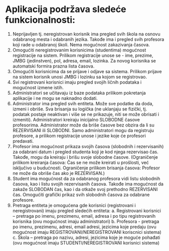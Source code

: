 # Aplikacija podržava sledeće funkcionalnosti:
1. Neprijavljen tj. neregistrovan korisnik ima pregled svih škola na osnovu odabranog mesta i odabranih jezika. Takođe ima i pregled svih profesora koji rade u odabranoj školi. Nema mogućnost zakazivanja časova.
2. Omogućiti neregistrovanim korisnicima (studentima) mogućnost registracije na sistem. Prilikom registracije unose se - ime, prezime, JMBG (jedinstven), pol, adresa, email, lozinka. Za novog korisnika se automatski formira prazna lista časova.
3. Omogućiti korisnicima da se prijave i odjave sa sistema. Prilikom prijave na sistem korisnik unosi JMBG i lozinku sa kojom se registrovao.
4. Svi registrovani korisnici imaju pregled svojih ličnih podataka i mogućnost izmene istih.
5. Administratori se učitavaju iz baze podataka prilikom pokretanja aplikacije i ne mogu se naknadno dodati.
6. Administrator ima pregled svih entiteta. Može sve podatke da doda, izmeni i obriše. Sva brisanja su logička (ne uklanjaju se fizički, tj. podatak postaje neaktivan i više se ne prikazuje, niti se može obrisati i izmeniti). Administratori kreiraju inicijalno SLOBODNE časove profesorima. Administrator može da briše časove bez obzira da li su REZERVISANI ili SLOBODNI. Samo administratori mogu da registruju profesore, a prilikom registracije unose i jezike koje će profesori predavati.
7. Profesor ima mogućnost prikaza svojih časova (slobodnih i rezervisanih) za odabrani datum i pregled studenta koji je kod njega rezervisao čas. Takođe, mogu da kreiraju i brišu svoje slobodne
časove. (Ograničenje prilikom kreiranja časova: Čas se ne može kreirati u prošlosti, već isključivo u budućnosti. Ograničenje prilikom brisanja časova: Profesor ne može da obriše čas ako je REZERVISAN.)
8. Student ima mogućnost da za odabranog profesora vidi listu slobodnih časova, kao i listu svojih rezervisanih časova. Takođe ima mogućnost da zakaže SLOBODAN čas, kao i da otkaže svoj prethodno REZERVISANI čas. Omogućiti grafički prikaz svih slobodnih časova za odabrane profesore.
9. Pretraga entiteta je omogućena gde korisnici (registrovani i neregistrovani) imaju pregled sledećih entiteta:
a. Registrovani korisnici – pretraga po imenu, prezimenu, email, adresa i po tipu registrovanih korisnika (ovu mogućnost imaju administratori)
b. Profesora - pretraga po imenu, prezimenu, adresi, email adresi, jezicima koje predaju (ovu mogućnost imaju REGISTROVANI/NEREGISTROVANI koriscnici sistema)
c. Škola – pretraga po nazivu, adresi, jezicima koje je moguće pohađati (ovu mogućnost imaju STUDENTI/NEREGISTROVANI korisnici sistema)
